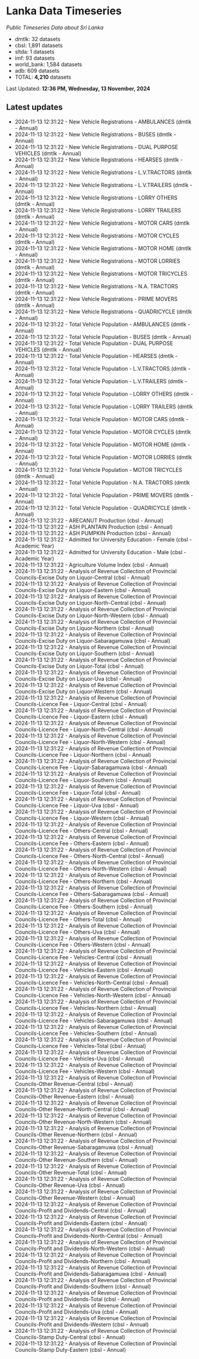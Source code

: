 # Lanka Data Timeseries
*Public Timeseries Data about Sri Lanka*

* dmtlk: 32 datasets
* cbsl: 1,891 datasets
* sltda: 1 datasets
* imf: 93 datasets
* world_bank: 1,584 datasets
* adb: 609 datasets
* TOTAL: **4,210** datasets

Last Updated: **12:36 PM, Wednesday, 13 November, 2024**

## Latest updates

* 2024-11-13 12:31:22 - New Vehicle Registrations - AMBULANCES (dmtlk - Annual)
* 2024-11-13 12:31:22 - New Vehicle Registrations - BUSES (dmtlk - Annual)
* 2024-11-13 12:31:22 - New Vehicle Registrations - DUAL PURPOSE VEHICLES (dmtlk - Annual)
* 2024-11-13 12:31:22 - New Vehicle Registrations - HEARSES (dmtlk - Annual)
* 2024-11-13 12:31:22 - New Vehicle Registrations - L.V.TRACTORS (dmtlk - Annual)
* 2024-11-13 12:31:22 - New Vehicle Registrations - L.V.TRAILERS (dmtlk - Annual)
* 2024-11-13 12:31:22 - New Vehicle Registrations - LORRY OTHERS (dmtlk - Annual)
* 2024-11-13 12:31:22 - New Vehicle Registrations - LORRY TRAILERS (dmtlk - Annual)
* 2024-11-13 12:31:22 - New Vehicle Registrations - MOTOR CARS (dmtlk - Annual)
* 2024-11-13 12:31:22 - New Vehicle Registrations - MOTOR CYCLES (dmtlk - Annual)
* 2024-11-13 12:31:22 - New Vehicle Registrations - MOTOR HOME (dmtlk - Annual)
* 2024-11-13 12:31:22 - New Vehicle Registrations - MOTOR LORRIES (dmtlk - Annual)
* 2024-11-13 12:31:22 - New Vehicle Registrations - MOTOR TRICYCLES (dmtlk - Annual)
* 2024-11-13 12:31:22 - New Vehicle Registrations - N.A. TRACTORS (dmtlk - Annual)
* 2024-11-13 12:31:22 - New Vehicle Registrations - PRIME MOVERS (dmtlk - Annual)
* 2024-11-13 12:31:22 - New Vehicle Registrations - QUADRICYCLE (dmtlk - Annual)
* 2024-11-13 12:31:22 - Total Vehicle Population - AMBULANCES (dmtlk - Annual)
* 2024-11-13 12:31:22 - Total Vehicle Population - BUSES (dmtlk - Annual)
* 2024-11-13 12:31:22 - Total Vehicle Population - DUAL PURPOSE VEHICLES (dmtlk - Annual)
* 2024-11-13 12:31:22 - Total Vehicle Population - HEARSES (dmtlk - Annual)
* 2024-11-13 12:31:22 - Total Vehicle Population - L.V.TRACTORS (dmtlk - Annual)
* 2024-11-13 12:31:22 - Total Vehicle Population - L.V.TRAILERS (dmtlk - Annual)
* 2024-11-13 12:31:22 - Total Vehicle Population - LORRY OTHERS (dmtlk - Annual)
* 2024-11-13 12:31:22 - Total Vehicle Population - LORRY TRAILERS (dmtlk - Annual)
* 2024-11-13 12:31:22 - Total Vehicle Population - MOTOR CARS (dmtlk - Annual)
* 2024-11-13 12:31:22 - Total Vehicle Population - MOTOR CYCLES (dmtlk - Annual)
* 2024-11-13 12:31:22 - Total Vehicle Population - MOTOR HOME (dmtlk - Annual)
* 2024-11-13 12:31:22 - Total Vehicle Population - MOTOR LORRIES (dmtlk - Annual)
* 2024-11-13 12:31:22 - Total Vehicle Population - MOTOR TRICYCLES (dmtlk - Annual)
* 2024-11-13 12:31:22 - Total Vehicle Population - N.A. TRACTORS (dmtlk - Annual)
* 2024-11-13 12:31:22 - Total Vehicle Population - PRIME MOVERS (dmtlk - Annual)
* 2024-11-13 12:31:22 - Total Vehicle Population - QUADRICYCLE (dmtlk - Annual)
* 2024-11-13 12:31:22 - ARECANUT Production (cbsl - Annual)
* 2024-11-13 12:31:22 - ASH PLANTAIN Production (cbsl - Annual)
* 2024-11-13 12:31:22 - ASH PUMPKIN Production (cbsl - Annual)
* 2024-11-13 12:31:22 - Admitted for University Education - Female (cbsl - Academic Year)
* 2024-11-13 12:31:22 - Admitted for University Education - Male (cbsl - Academic Year)
* 2024-11-13 12:31:22 - Agriculture Volume Index (cbsl - Annual)
* 2024-11-13 12:31:22 - Analysis of Revenue Collection of Provincial Councils-Excise Duty on Liquor-Central (cbsl - Annual)
* 2024-11-13 12:31:22 - Analysis of Revenue Collection of Provincial Councils-Excise Duty on Liquor-Eastern (cbsl - Annual)
* 2024-11-13 12:31:22 - Analysis of Revenue Collection of Provincial Councils-Excise Duty on Liquor-North-Central (cbsl - Annual)
* 2024-11-13 12:31:22 - Analysis of Revenue Collection of Provincial Councils-Excise Duty on Liquor-North-Western (cbsl - Annual)
* 2024-11-13 12:31:22 - Analysis of Revenue Collection of Provincial Councils-Excise Duty on Liquor-Northern (cbsl - Annual)
* 2024-11-13 12:31:22 - Analysis of Revenue Collection of Provincial Councils-Excise Duty on Liquor-Sabaragamuwa (cbsl - Annual)
* 2024-11-13 12:31:22 - Analysis of Revenue Collection of Provincial Councils-Excise Duty on Liquor-Southern (cbsl - Annual)
* 2024-11-13 12:31:22 - Analysis of Revenue Collection of Provincial Councils-Excise Duty on Liquor-Total (cbsl - Annual)
* 2024-11-13 12:31:22 - Analysis of Revenue Collection of Provincial Councils-Excise Duty on Liquor-Uva (cbsl - Annual)
* 2024-11-13 12:31:22 - Analysis of Revenue Collection of Provincial Councils-Excise Duty on Liquor-Western (cbsl - Annual)
* 2024-11-13 12:31:22 - Analysis of Revenue Collection of Provincial Councils-Licence Fee - Liquor-Central (cbsl - Annual)
* 2024-11-13 12:31:22 - Analysis of Revenue Collection of Provincial Councils-Licence Fee - Liquor-Eastern (cbsl - Annual)
* 2024-11-13 12:31:22 - Analysis of Revenue Collection of Provincial Councils-Licence Fee - Liquor-North-Central (cbsl - Annual)
* 2024-11-13 12:31:22 - Analysis of Revenue Collection of Provincial Councils-Licence Fee - Liquor-North-Western (cbsl - Annual)
* 2024-11-13 12:31:22 - Analysis of Revenue Collection of Provincial Councils-Licence Fee - Liquor-Northern (cbsl - Annual)
* 2024-11-13 12:31:22 - Analysis of Revenue Collection of Provincial Councils-Licence Fee - Liquor-Sabaragamuwa (cbsl - Annual)
* 2024-11-13 12:31:22 - Analysis of Revenue Collection of Provincial Councils-Licence Fee - Liquor-Southern (cbsl - Annual)
* 2024-11-13 12:31:22 - Analysis of Revenue Collection of Provincial Councils-Licence Fee - Liquor-Total (cbsl - Annual)
* 2024-11-13 12:31:22 - Analysis of Revenue Collection of Provincial Councils-Licence Fee - Liquor-Uva (cbsl - Annual)
* 2024-11-13 12:31:22 - Analysis of Revenue Collection of Provincial Councils-Licence Fee - Liquor-Western (cbsl - Annual)
* 2024-11-13 12:31:22 - Analysis of Revenue Collection of Provincial Councils-Licence Fee - Others-Central (cbsl - Annual)
* 2024-11-13 12:31:22 - Analysis of Revenue Collection of Provincial Councils-Licence Fee - Others-Eastern (cbsl - Annual)
* 2024-11-13 12:31:22 - Analysis of Revenue Collection of Provincial Councils-Licence Fee - Others-North-Central (cbsl - Annual)
* 2024-11-13 12:31:22 - Analysis of Revenue Collection of Provincial Councils-Licence Fee - Others-North-Western (cbsl - Annual)
* 2024-11-13 12:31:22 - Analysis of Revenue Collection of Provincial Councils-Licence Fee - Others-Northern (cbsl - Annual)
* 2024-11-13 12:31:22 - Analysis of Revenue Collection of Provincial Councils-Licence Fee - Others-Sabaragamuwa (cbsl - Annual)
* 2024-11-13 12:31:22 - Analysis of Revenue Collection of Provincial Councils-Licence Fee - Others-Southern (cbsl - Annual)
* 2024-11-13 12:31:22 - Analysis of Revenue Collection of Provincial Councils-Licence Fee - Others-Total (cbsl - Annual)
* 2024-11-13 12:31:22 - Analysis of Revenue Collection of Provincial Councils-Licence Fee - Others-Uva (cbsl - Annual)
* 2024-11-13 12:31:22 - Analysis of Revenue Collection of Provincial Councils-Licence Fee - Others-Western (cbsl - Annual)
* 2024-11-13 12:31:22 - Analysis of Revenue Collection of Provincial Councils-Licence Fee - Vehicles-Central (cbsl - Annual)
* 2024-11-13 12:31:22 - Analysis of Revenue Collection of Provincial Councils-Licence Fee - Vehicles-Eastern (cbsl - Annual)
* 2024-11-13 12:31:22 - Analysis of Revenue Collection of Provincial Councils-Licence Fee - Vehicles-North-Central (cbsl - Annual)
* 2024-11-13 12:31:22 - Analysis of Revenue Collection of Provincial Councils-Licence Fee - Vehicles-North-Western (cbsl - Annual)
* 2024-11-13 12:31:22 - Analysis of Revenue Collection of Provincial Councils-Licence Fee - Vehicles-Northern (cbsl - Annual)
* 2024-11-13 12:31:22 - Analysis of Revenue Collection of Provincial Councils-Licence Fee - Vehicles-Sabaragamuwa (cbsl - Annual)
* 2024-11-13 12:31:22 - Analysis of Revenue Collection of Provincial Councils-Licence Fee - Vehicles-Southern (cbsl - Annual)
* 2024-11-13 12:31:22 - Analysis of Revenue Collection of Provincial Councils-Licence Fee - Vehicles-Total (cbsl - Annual)
* 2024-11-13 12:31:22 - Analysis of Revenue Collection of Provincial Councils-Licence Fee - Vehicles-Uva (cbsl - Annual)
* 2024-11-13 12:31:22 - Analysis of Revenue Collection of Provincial Councils-Licence Fee - Vehicles-Western (cbsl - Annual)
* 2024-11-13 12:31:22 - Analysis of Revenue Collection of Provincial Councils-Other Revenue-Central (cbsl - Annual)
* 2024-11-13 12:31:22 - Analysis of Revenue Collection of Provincial Councils-Other Revenue-Eastern (cbsl - Annual)
* 2024-11-13 12:31:22 - Analysis of Revenue Collection of Provincial Councils-Other Revenue-North-Central (cbsl - Annual)
* 2024-11-13 12:31:22 - Analysis of Revenue Collection of Provincial Councils-Other Revenue-North-Western (cbsl - Annual)
* 2024-11-13 12:31:22 - Analysis of Revenue Collection of Provincial Councils-Other Revenue-Northern (cbsl - Annual)
* 2024-11-13 12:31:22 - Analysis of Revenue Collection of Provincial Councils-Other Revenue-Sabaragamuwa (cbsl - Annual)
* 2024-11-13 12:31:22 - Analysis of Revenue Collection of Provincial Councils-Other Revenue-Southern (cbsl - Annual)
* 2024-11-13 12:31:22 - Analysis of Revenue Collection of Provincial Councils-Other Revenue-Total (cbsl - Annual)
* 2024-11-13 12:31:22 - Analysis of Revenue Collection of Provincial Councils-Other Revenue-Uva (cbsl - Annual)
* 2024-11-13 12:31:22 - Analysis of Revenue Collection of Provincial Councils-Other Revenue-Western (cbsl - Annual)
* 2024-11-13 12:31:22 - Analysis of Revenue Collection of Provincial Councils-Profit and Dividends-Central (cbsl - Annual)
* 2024-11-13 12:31:22 - Analysis of Revenue Collection of Provincial Councils-Profit and Dividends-Eastern (cbsl - Annual)
* 2024-11-13 12:31:22 - Analysis of Revenue Collection of Provincial Councils-Profit and Dividends-North-Central (cbsl - Annual)
* 2024-11-13 12:31:22 - Analysis of Revenue Collection of Provincial Councils-Profit and Dividends-North-Western (cbsl - Annual)
* 2024-11-13 12:31:22 - Analysis of Revenue Collection of Provincial Councils-Profit and Dividends-Northern (cbsl - Annual)
* 2024-11-13 12:31:22 - Analysis of Revenue Collection of Provincial Councils-Profit and Dividends-Sabaragamuwa (cbsl - Annual)
* 2024-11-13 12:31:22 - Analysis of Revenue Collection of Provincial Councils-Profit and Dividends-Southern (cbsl - Annual)
* 2024-11-13 12:31:22 - Analysis of Revenue Collection of Provincial Councils-Profit and Dividends-Total (cbsl - Annual)
* 2024-11-13 12:31:22 - Analysis of Revenue Collection of Provincial Councils-Profit and Dividends-Uva (cbsl - Annual)
* 2024-11-13 12:31:22 - Analysis of Revenue Collection of Provincial Councils-Profit and Dividends-Western (cbsl - Annual)
* 2024-11-13 12:31:22 - Analysis of Revenue Collection of Provincial Councils-Stamp Duty-Central (cbsl - Annual)
* 2024-11-13 12:31:22 - Analysis of Revenue Collection of Provincial Councils-Stamp Duty-Eastern (cbsl - Annual)